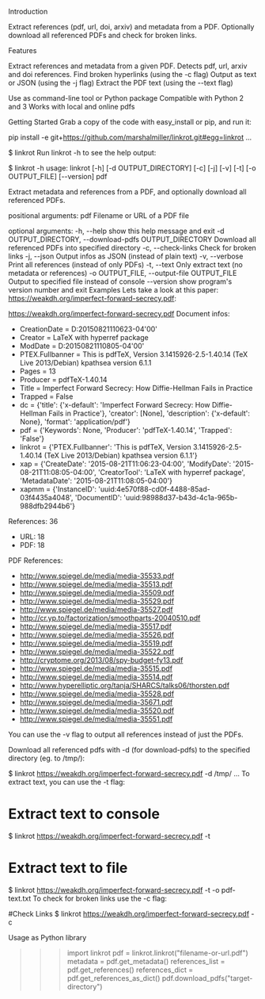 Introduction

Extract references (pdf, url, doi, arxiv) and metadata from a PDF. Optionally download all referenced PDFs and check for broken links.


Features

Extract references and metadata from a given PDF.
Detects pdf, url, arxiv and doi references.
Find broken hyperlinks (using the -c flag)
Output as text or JSON (using the -j flag)
Extract the PDF text (using the --text flag)

Use as command-line tool or Python package
Compatible with Python 2 and 3
Works with local and online pdfs

Getting Started
Grab a copy of the code with easy_install or pip, and run it:

pip install -e git+https://github.com/marshalmiller/linkrot.git#egg=linkrot
...

$ linkrot <pdf-file-or-url>
Run linkrot -h to see the help output:

$ linkrot -h
usage: linkrot [-h] [-d OUTPUT_DIRECTORY] [-c] [-j] [-v] [-t] [-o OUTPUT_FILE]
            [--version]
            pdf

Extract metadata and references from a PDF, and optionally download all
referenced PDFs.

positional arguments:
  pdf                   Filename or URL of a PDF file

optional arguments:
  -h, --help            show this help message and exit
  -d OUTPUT_DIRECTORY, --download-pdfs OUTPUT_DIRECTORY
                        Download all referenced PDFs into specified directory
  -c, --check-links     Check for broken links
  -j, --json            Output infos as JSON (instead of plain text)
  -v, --verbose         Print all references (instead of only PDFs)
  -t, --text            Only extract text (no metadata or references)
  -o OUTPUT_FILE, --output-file OUTPUT_FILE
                        Output to specified file instead of console
  --version             show program's version number and exit
Examples
Lets take a look at this paper: https://weakdh.org/imperfect-forward-secrecy.pdf:

https://weakdh.org/imperfect-forward-secrecy.pdf
Document infos:
- CreationDate = D:20150821110623-04'00'
- Creator = LaTeX with hyperref package
- ModDate = D:20150821110805-04'00'
- PTEX.Fullbanner = This is pdfTeX, Version 3.1415926-2.5-1.40.14 (TeX Live 2013/Debian) kpathsea version 6.1.1
- Pages = 13
- Producer = pdfTeX-1.40.14
- Title = Imperfect Forward Secrecy: How Diffie-Hellman Fails in Practice
- Trapped = False
- dc = {'title': {'x-default': 'Imperfect Forward Secrecy: How Diffie-Hellman Fails in Practice'}, 'creator': [None], 'description': {'x-default': None}, 'format': 'application/pdf'}
- pdf = {'Keywords': None, 'Producer': 'pdfTeX-1.40.14', 'Trapped': 'False'}
- linkrot = {'PTEX.Fullbanner': 'This is pdfTeX, Version 3.1415926-2.5-1.40.14 (TeX Live 2013/Debian) kpathsea version 6.1.1'}
- xap = {'CreateDate': '2015-08-21T11:06:23-04:00', 'ModifyDate': '2015-08-21T11:08:05-04:00', 'CreatorTool': 'LaTeX with hyperref package', 'MetadataDate': '2015-08-21T11:08:05-04:00'}
- xapmm = {'InstanceID': 'uuid:4e570f88-cd0f-4488-85ad-03f4435a4048', 'DocumentID': 'uuid:98988d37-b43d-4c1a-965b-988dfb2944b6'}

References: 36
- URL: 18
- PDF: 18

PDF References:
- http://www.spiegel.de/media/media-35533.pdf
- http://www.spiegel.de/media/media-35513.pdf
- http://www.spiegel.de/media/media-35509.pdf
- http://www.spiegel.de/media/media-35529.pdf
- http://www.spiegel.de/media/media-35527.pdf
- http://cr.yp.to/factorization/smoothparts-20040510.pdf
- http://www.spiegel.de/media/media-35517.pdf
- http://www.spiegel.de/media/media-35526.pdf
- http://www.spiegel.de/media/media-35519.pdf
- http://www.spiegel.de/media/media-35522.pdf
- http://cryptome.org/2013/08/spy-budget-fy13.pdf
- http://www.spiegel.de/media/media-35515.pdf
- http://www.spiegel.de/media/media-35514.pdf
- http://www.hyperelliptic.org/tanja/SHARCS/talks06/thorsten.pdf
- http://www.spiegel.de/media/media-35528.pdf
- http://www.spiegel.de/media/media-35671.pdf
- http://www.spiegel.de/media/media-35520.pdf
- http://www.spiegel.de/media/media-35551.pdf

You can use the -v flag to output all references instead of just the PDFs.

Download all referenced pdfs with -d (for download-pdfs) to the specified directory (eg. to /tmp/):

$ linkrot https://weakdh.org/imperfect-forward-secrecy.pdf -d /tmp/
...
To extract text, you can use the -t flag:

# Extract text to console
$ linkrot https://weakdh.org/imperfect-forward-secrecy.pdf -t

# Extract text to file
$ linkrot https://weakdh.org/imperfect-forward-secrecy.pdf -t -o pdf-text.txt
To check for broken links use the -c flag:

#Check Links
$ linkrot https://weakdh.org/imperfect-forward-secrecy.pdf -c

Usage as Python library
>>> import linkrot
>>> pdf = linkrot.linkrot("filename-or-url.pdf")
>>> metadata = pdf.get_metadata()
>>> references_list = pdf.get_references()
>>> references_dict = pdf.get_references_as_dict()
>>> pdf.download_pdfs("target-directory")